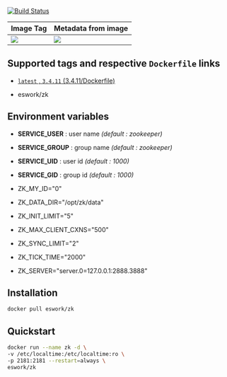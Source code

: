 [![Build Status](https://travis-ci.org/EsWork/docker-zk.svg?branch=master)](https://travis-ci.org/EsWork/docker-zk) 

|Image Tag | Metadata from image |
|--------- | :------------ |
|[![](https://images.microbadger.com/badges/version/eswork/zk.svg)](https://microbadger.com/images/eswork/zk "Get your own version badge on microbadger.com")|[![](https://images.microbadger.com/badges/image/eswork/zk.svg)](https://microbadger.com/images/eswork/zk "Get your own image badge on microbadger.com")

## Supported tags and respective `Dockerfile` links

- [`latest` , `3.4.11` (3.4.11/Dockerfile)](https://github.com/EsWork/docker-zk/blob/master/Dockerfile)

* eswork/zk

Environment variables
---

- **SERVICE_USER** : user name *(default : zookeeper)*
- **SERVICE_GROUP** : group name *(default : zookeeper)*
- **SERVICE_UID** : user id *(default : 1000)*
- **SERVICE_GID** : group id *(default : 1000)*

- ZK_MY_ID="0"
- ZK_DATA_DIR="/opt/zk/data"
- ZK_INIT_LIMIT="5"
- ZK_MAX_CLIENT_CXNS="500"
- ZK_SYNC_LIMIT="2"
- ZK_TICK_TIME="2000"
- ZK_SERVER="server.0=127.0.0.1:2888.3888"


Installation
---
```bash
docker pull eswork/zk
```

Quickstart
---

```bash
docker run --name zk -d \
-v /etc/localtime:/etc/localtime:ro \
-p 2181:2181 --restart=always \
eswork/zk
```